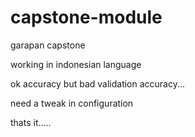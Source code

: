 # capstone-module
garapan capstone

working in indonesian language

ok accuracy but bad validation accuracy...

need a tweak in configuration

thats it.....
